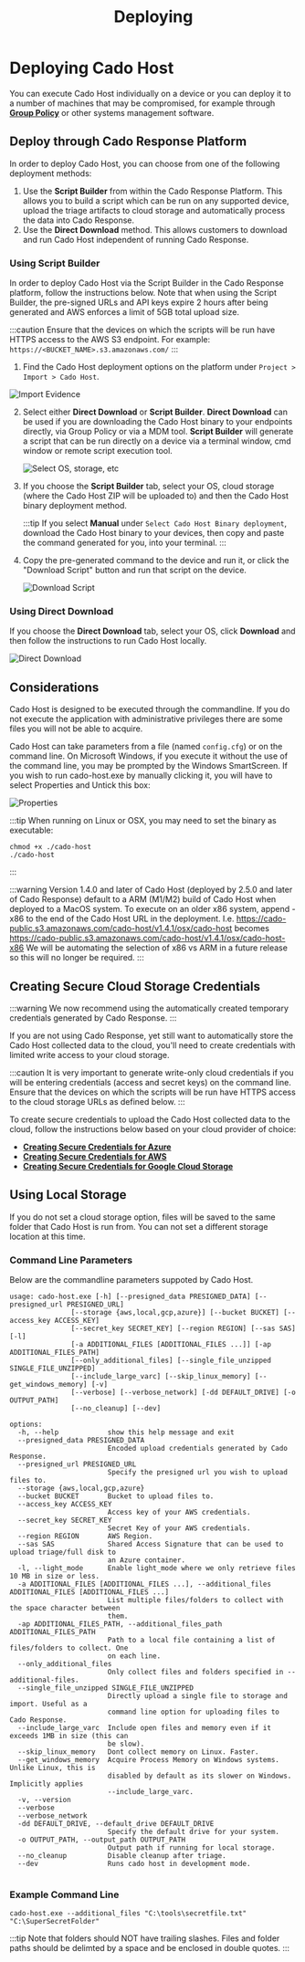 ﻿---
title: Deploying
hide_title: true
sidebar_position: 2
---

# Deploying Cado Host

You can execute Cado Host individually on a device or you can deploy it to a number of machines that may be compromised, for example through **[Group Policy](https://support.microsoft.com/en-gb/help/816102/how-to-use-group-policy-to-remotely-install-software-in-windows-server)** or other systems management software.

## Deploy through Cado Response Platform
In order to deploy Cado Host, you can choose from one of the following deployment methods:
1. Use the **Script Builder** from within the Cado Response Platform.  This allows you to build a script which can be run on any supported device, upload the triage artifacts to cloud storage and automatically process the data into Cado Response.
2. Use the **Direct Download** method.  This allows customers to download and run Cado Host independent of running Cado Response.

### Using Script Builder
In order to deploy Cado Host via the Script Builder in the Cado Response platform, follow the instructions below.  Note that when using the Script Builder, the pre-signed URLs and API keys expire 2 hours after being generated and AWS enforces a limit of 5GB total upload size.

:::caution
Ensure that the devices on which the scripts will be run have HTTPS access to the AWS S3 endpoint.  For example: `https://<BUCKET_NAME>.s3.amazonaws.com/`
:::

1. Find the Cado Host deployment options on the platform under `Project > Import > Cado Host`.

  ![Import Evidence](/img/import.png)

2. Select either **Direct Download** or **Script Builder**.  **Direct Download** can be used if you are downloading the Cado Host binary to your endpoints directly, via Group Policy or via a MDM tool.  **Script Builder** will generate a script that can be run directly on a device via a terminal window, cmd window or remote script execution tool.

	![Select OS, storage, etc](/img/import-step2.png)

3. If you choose the **Script Builder** tab, select your OS, cloud storage (where the Cado Host ZIP will be uploaded to) and then the Cado Host binary deployment method.  

	:::tip
	If you select **Manual** under `Select Cado Host Binary deployment`, download the Cado Host binary to your devices, then copy and paste the command generated for you, into your terminal.
	:::

4. Copy the pre-generated command to the device and run it, or click the "Download Script" button and run that script on the device.

	![Download Script](/img/cado-host-script.png)


### Using Direct Download 
If you choose the **Direct Download** tab, select your OS, click **Download** and then follow the instructions to run Cado Host locally.

![Direct Download](/img/cado-direct-download.png)

## Considerations
​Cado Host is designed to be executed through the commandline. If you do not execute the application with administrative privileges there are some files you will not be able to acquire.

 Cado Host can take parameters from a file (named `config.cfg`) or on the command line.  On Microsoft Windows, if you execute it without the use of the command line, you may be prompted by the Windows SmartScreen. If you wish to run cado-host.exe by manually clicking it, you will have to select Properties and Untick this box:

![Properties](/img/import-security.png)

:::tip
When running on Linux or OSX, you may need to set the binary as executable:

```console
chmod +x ./cado-host
./cado-host
```
:::

:::warning
Version 1.4.0 and later of Cado Host (deployed by 2.5.0 and later of Cado Response) default to a ARM (M1/M2) build of Cado Host when deployed to a MacOS system.
To execute on an older x86 system, append -x86 to the end of the Cado Host URL in the deployment.
I.e. https://cado-public.s3.amazonaws.com/cado-host/v1.4.1/osx/cado-host becomes https://cado-public.s3.amazonaws.com/cado-host/v1.4.1/osx/cado-host-x86
We will be automating the selection of x86 vs ARM in a future release so this will no longer be required.
:::

## Creating Secure Cloud Storage Credentials

:::warning
We now recommend using the automatically created temporary credentials generated by Cado Response.
:::

If you are not using Cado Response, yet still want to automatically store the Cado Host collected data to the cloud, you'll need to create credentials with limited write access to your cloud storage.  

:::caution
It is very important to generate write-only cloud credentials if you will be entering credentials (access and secret keys) on the command line. Ensure that the devices on which the scripts will be run have HTTPS access to the cloud storage URLs as defined below.
:::

To create secure credentials to upload the Cado Host collected data to the cloud, follow the instructions below based on your cloud provider of choice:
- **[Creating Secure Credentials for Azure](azure-credentials)**
- **[Creating Secure Credentials for AWS](aws-credentials)**
- **[Creating Secure Credentials for Google Cloud Storage](google-credentials)**

## Using Local Storage
​If you do not set a cloud storage option, files will be saved to the same folder that Cado Host is run from. You can not set a different storage location at this time.

### Command Line Parameters

Below are the commandline parameters suppoted by Cado Host.

```
usage: cado-host.exe [-h] [--presigned_data PRESIGNED_DATA] [--presigned_url PRESIGNED_URL]
               [--storage {aws,local,gcp,azure}] [--bucket BUCKET] [--access_key ACCESS_KEY]
               [--secret_key SECRET_KEY] [--region REGION] [--sas SAS] [-l]
               [-a ADDITIONAL_FILES [ADDITIONAL_FILES ...]] [-ap ADDITIONAL_FILES_PATH]
               [--only_additional_files] [--single_file_unzipped SINGLE_FILE_UNZIPPED]
               [--include_large_varc] [--skip_linux_memory] [--get_windows_memory] [-v]
               [--verbose] [--verbose_network] [-dd DEFAULT_DRIVE] [-o OUTPUT_PATH]
               [--no_cleanup] [--dev]

options:
  -h, --help            show this help message and exit
  --presigned_data PRESIGNED_DATA
                        Encoded upload credentials generated by Cado Response.
  --presigned_url PRESIGNED_URL
                        Specify the presigned url you wish to upload files to.
  --storage {aws,local,gcp,azure}
  --bucket BUCKET       Bucket to upload files to.
  --access_key ACCESS_KEY
                        Access key of your AWS credentials.
  --secret_key SECRET_KEY
                        Secret Key of your AWS credentials.
  --region REGION       AWS Region.
  --sas SAS             Shared Access Signature that can be used to upload triage/full disk to
                        an Azure container.
  -l, --light_mode      Enable light_mode where we only retrieve files 10 MB in size or less.
  -a ADDITIONAL_FILES [ADDITIONAL_FILES ...], --additional_files ADDITIONAL_FILES [ADDITIONAL_FILES ...]
                        List multiple files/folders to collect with the space character between
                        them.
  -ap ADDITIONAL_FILES_PATH, --additional_files_path ADDITIONAL_FILES_PATH
                        Path to a local file containing a list of files/folders to collect. One
                        on each line.
  --only_additional_files
                        Only collect files and folders specified in --additional-files.
  --single_file_unzipped SINGLE_FILE_UNZIPPED
                        Directly upload a single file to storage and import. Useful as a
                        command line option for uploading files to Cado Response.
  --include_large_varc  Include open files and memory even if it exceeds 1MB in size (this can
                        be slow).
  --skip_linux_memory   Dont collect memory on Linux. Faster.
  --get_windows_memory  Acquire Process Memory on Windows systems. Unlike Linux, this is
                        disabled by default as its slower on Windows. Implicitly applies
                        --include_large_varc.
  -v, --version
  --verbose
  --verbose_network
  -dd DEFAULT_DRIVE, --default_drive DEFAULT_DRIVE
                        Specify the default drive for your system.
  -o OUTPUT_PATH, --output_path OUTPUT_PATH
                        Output path if running for local storage.
  --no_cleanup          Disable cleanup after triage.
  --dev                 Runs cado host in development mode.
      
```

### Example Command Line
```console
cado-host.exe --additional_files "C:\tools\secretfile.txt" "C:\SuperSecretFolder"
```

:::tip
Note that folders should NOT have trailing slashes.  Files and folder paths should be delimted by a space and be enclosed in double quotes.
:::
